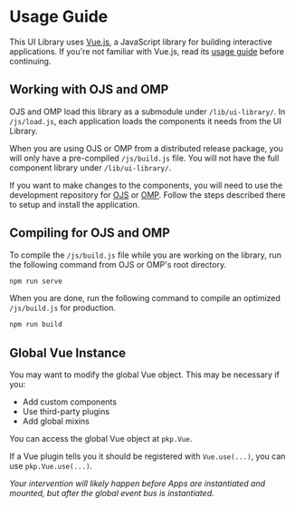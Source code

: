 # Usage Guide

This UI Library uses [Vue.js](https://vuejs.org/), a JavaScript library for building interactive applications. If you're not familiar with Vue.js, read its [usage guide](https://vuejs.org/v2/guide/) before continuing.

## Working with OJS and OMP

OJS and OMP load this library as a submodule under `/lib/ui-library/`. In `/js/load.js`, each application loads the components it needs from the UI Library.

When you are using OJS or OMP from a distributed release package, you will only have a pre-compiled `/js/build.js` file. You will not have the full component library under `/lib/ui-library/`.

If you want to make changes to the components, you will need to use the development repository for [OJS](https://github.com/pkp/ojs) or [OMP](https://github.com/pkp/omp). Follow the steps described there to setup and install the application.

## Compiling for OJS and OMP

To compile the `/js/build.js` file while you are working on the library, run the following command from OJS or OMP's root directory.

```bash
npm run serve
```

When you are done, run the following command to compile an optimized `/js/build.js` for production.

```bash
npm run build
```

## Global Vue Instance

You may want to modify the global Vue object. This may be necessary if you:

- Add custom components
- Use third-party plugins
- Add global mixins

You can access the global Vue object at `pkp.Vue`.

If a Vue plugin tells you it should be registered with `Vue.use(...)`, you can use `pkp.Vue.use(...)`.

*Your intervention will likely happen before Apps are instantiated and mounted, but after the global event bus is instantiated.*
